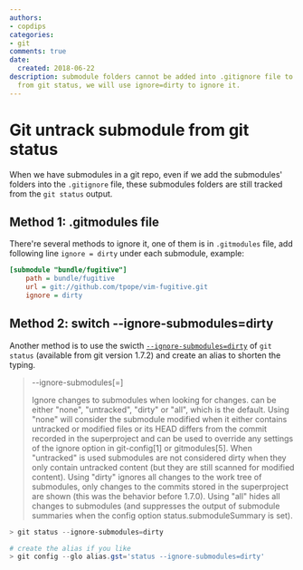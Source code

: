 ```yaml
---
authors:
- copdips
categories:
- git
comments: true
date:
  created: 2018-06-22
description: submodule folders cannot be added into .gitignore file to untrack them
  from git status, we will use ignore=dirty to ignore it.
---
```


# Git untrack submodule from git status

When we have submodules in a git repo, even if we add the submodules' folders into the `.gitignore` file, these submodules folders are still tracked from the `git status` output.

<!-- more -->

## Method 1: .gitmodules file

There're several methods to ignore it, one of them is in `.gitmodules` file, add following line `ignore = dirty` under each submodule, example:

```ini
[submodule "bundle/fugitive"]
    path = bundle/fugitive
    url = git://github.com/tpope/vim-fugitive.git
    ignore = dirty
```

## Method 2: switch --ignore-submodules=dirty

Another method is to use the swicth [`--ignore-submodules=dirty`](https://git-scm.com/docs/git-status#git-status---ignore-submodulesltwhengt) of `git status` (available from git version 1.7.2) and create an alias to shorten the typing.

> --ignore-submodules[=<when>]
>
> Ignore changes to submodules when looking for changes. <when> can be either "none", "untracked", "dirty" or "all", which is the default. Using "none" will consider the submodule modified when it either contains untracked or modified files or its HEAD differs from the commit recorded in the superproject and can be used to override any settings of the ignore option in git-config[1] or gitmodules[5]. When "untracked" is used submodules are not considered dirty when they only contain untracked content (but they are still scanned for modified content). Using "dirty" ignores all changes to the work tree of submodules, only changes to the commits stored in the superproject are shown (this was the behavior before 1.7.0). Using "all" hides all changes to submodules (and suppresses the output of submodule summaries when the config option status.submoduleSummary is set).

```powershell
> git status --ignore-submodules=dirty

# create the alias if you like
> git config --glo alias.gst='status --ignore-submodules=dirty'
```
